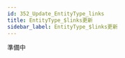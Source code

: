 ```yaml
---
id: 352_Update_EntityType_links
title: EntityType_$links更新
sidebar_label: EntityType_$links更新
---
```



準備中

